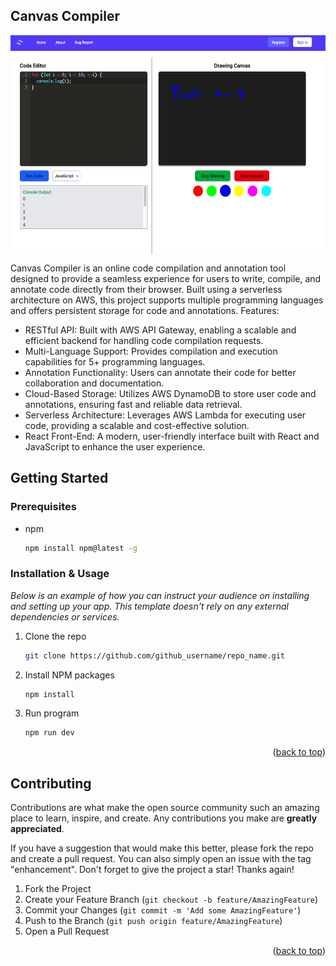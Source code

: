 <!-- ABOUT THE PROJECT -->
## Canvas Compiler

<p align="center">
  <img src="https://github.com/alexbolovan/canvas-compiler/blob/master/docs/example.png" width="512" height="350" align="center">
</p>

Canvas Compiler is an online code compilation and annotation tool designed to provide a seamless experience for users to write, compile, and annotate code directly from their browser. Built using a serverless architecture on AWS, this project supports multiple programming languages and offers persistent storage for code and annotations.
Features:

* RESTful API: Built with AWS API Gateway, enabling a scalable and efficient backend for handling code compilation requests.
* Multi-Language Support: Provides compilation and execution capabilities for 5+ programming languages.
* Annotation Functionality: Users can annotate their code for better collaboration and documentation.
* Cloud-Based Storage: Utilizes AWS DynamoDB to store user code and annotations, ensuring fast and reliable data retrieval.
* Serverless Architecture: Leverages AWS Lambda for executing user code, providing a scalable and cost-effective solution.
* React Front-End: A modern, user-friendly interface built with React and JavaScript to enhance the user experience.


<!-- GETTING STARTED -->
## Getting Started

### Prerequisites

* npm
  ```sh
  npm install npm@latest -g
  ```

### Installation & Usage

_Below is an example of how you can instruct your audience on installing and setting up your app. This template doesn't rely on any external dependencies or services._

1. Clone the repo
   ```sh
   git clone https://github.com/github_username/repo_name.git
   ```
3. Install NPM packages
   ```sh
   npm install
   ```
4. Run program
   ```sh
   npm run dev
   ```
<p align="right">(<a href="#readme-top">back to top</a>)</p>

<!-- CONTRIBUTING -->
## Contributing

Contributions are what make the open source community such an amazing place to learn, inspire, and create. Any contributions you make are **greatly appreciated**.

If you have a suggestion that would make this better, please fork the repo and create a pull request. You can also simply open an issue with the tag "enhancement".
Don't forget to give the project a star! Thanks again!

1. Fork the Project
2. Create your Feature Branch (`git checkout -b feature/AmazingFeature`)
3. Commit your Changes (`git commit -m 'Add some AmazingFeature'`)
4. Push to the Branch (`git push origin feature/AmazingFeature`)
5. Open a Pull Request

<p align="right">(<a href="#readme-top">back to top</a>)</p>


